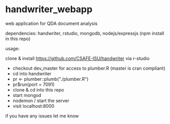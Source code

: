 # handwriter_webapp
web application for QDA document analysis

dependencies: handwriter, rstudio, mongodb, nodejs/expressjs (npm install in this repo)

usage:

clone & install https://github.com/CSAFE-ISU/handwriter via r-studio

  - checkout dev_master for access to plumber.R (master is cran compliant) 
  - cd into handwriter
  - pr <- plumber::plumb("./plumber.R") 
  - pr$run(port = 7091)
  - clone & cd into this repo
  - start mongod
  - nodemon / start the server
  - visit localhost:8000
  
  
if you have any issues let me know
